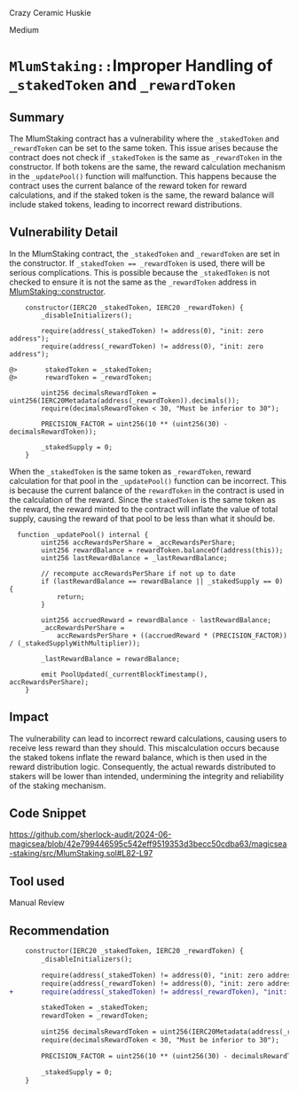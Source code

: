 Crazy Ceramic Huskie

Medium

# `MlumStaking::`Improper Handling of `_stakedToken` and `_rewardToken`

## Summary
The MlumStaking contract has a vulnerability where the `_stakedToken` and `_rewardToken` can be set to the same token. This issue arises because the contract does not check if `_stakedToken` is the same as `_rewardToken` in the constructor. If both tokens are the same, the reward calculation mechanism in the `_updatePool()` function will malfunction. This happens because the contract uses the current balance of the reward token for reward calculations, and if the staked token is the same, the reward balance will include staked tokens, leading to incorrect reward distributions.

## Vulnerability Detail
In the MlumStaking contract, the `_stakedToken` and `_rewardToken` are set in the constructor. If `_stakedToken == _rewardToken` is used, there will be serious complications. This is possible because the `_stakedToken` is not checked to ensure it is not the same as the `_rewardToken` address in [MlumStaking::constructor](https://github.com/sherlock-audit/2024-06-magicsea/blob/42e799446595c542eff9519353d3becc50cdba63/magicsea-staking/src/MlumStaking.sol#L82-L97).
```solidity
    constructor(IERC20 _stakedToken, IERC20 _rewardToken) {
        _disableInitializers();

        require(address(_stakedToken) != address(0), "init: zero address");
        require(address(_rewardToken) != address(0), "init: zero address");

@>       stakedToken = _stakedToken;
@>       rewardToken = _rewardToken;

        uint256 decimalsRewardToken = uint256(IERC20Metadata(address(_rewardToken)).decimals());
        require(decimalsRewardToken < 30, "Must be inferior to 30");

        PRECISION_FACTOR = uint256(10 ** (uint256(30) - decimalsRewardToken));

        _stakedSupply = 0;
    }
```
When the `_stakedToken` is the same token as `_rewardToken`, reward calculation for that pool in the `_updatePool()` function can be incorrect. This is because the current balance of the `rewardToken` in the contract is used in the calculation of the reward. Since the `stakedToken` is the same token as the reward, the reward minted to the contract will inflate the value of total supply, causing the reward of that pool to be less than what it should be.
```solidity
  function _updatePool() internal {
        uint256 accRewardsPerShare = _accRewardsPerShare;
        uint256 rewardBalance = rewardToken.balanceOf(address(this));
        uint256 lastRewardBalance = _lastRewardBalance;

        // recompute accRewardsPerShare if not up to date
        if (lastRewardBalance == rewardBalance || _stakedSupply == 0) {
            return;
        }

        uint256 accruedReward = rewardBalance - lastRewardBalance;
        _accRewardsPerShare =
            accRewardsPerShare + ((accruedReward * (PRECISION_FACTOR)) / (_stakedSupplyWithMultiplier));

        _lastRewardBalance = rewardBalance;

        emit PoolUpdated(_currentBlockTimestamp(), accRewardsPerShare);
    }
```

## Impact
The vulnerability can lead to incorrect reward calculations, causing users to receive less reward than they should. This miscalculation occurs because the staked tokens inflate the reward balance, which is then used in the reward distribution logic. Consequently, the actual rewards distributed to stakers will be lower than intended, undermining the integrity and reliability of the staking mechanism.

## Code Snippet
https://github.com/sherlock-audit/2024-06-magicsea/blob/42e799446595c542eff9519353d3becc50cdba63/magicsea-staking/src/MlumStaking.sol#L82-L97

## Tool used
Manual Review

## Recommendation
```diff
    constructor(IERC20 _stakedToken, IERC20 _rewardToken) {
        _disableInitializers();

        require(address(_stakedToken) != address(0), "init: zero address");
        require(address(_rewardToken) != address(0), "init: zero address");
+       require(address(_stakedToken) != address(_rewardToken), "init: _stakedToken == _rewardToken");

        stakedToken = _stakedToken;
        rewardToken = _rewardToken;

        uint256 decimalsRewardToken = uint256(IERC20Metadata(address(_rewardToken)).decimals());
        require(decimalsRewardToken < 30, "Must be inferior to 30");

        PRECISION_FACTOR = uint256(10 ** (uint256(30) - decimalsRewardToken));

        _stakedSupply = 0;
    }

```
